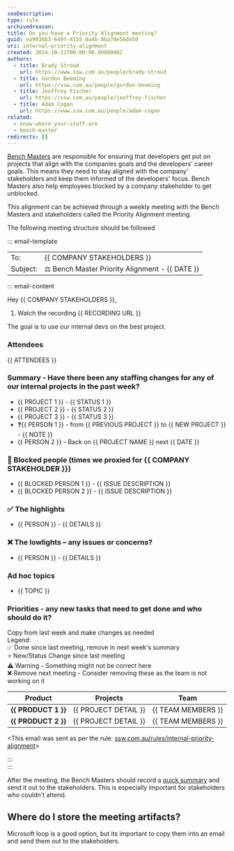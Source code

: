 ```yaml
---
seoDescription: 
type: rule
archivedreason:
title: Do you have a Priority Alignment meeting?
guid: ea9036b3-649f-4555-8a4b-8ba7de56de50
uri: internal-priority-alignment
created: 2024-10-11T00:00:00.0000000Z
authors:
  - title: Brady Stroud
    url: https://www.ssw.com.au/people/brady-stroud
  - title: Gordon Beeming
    url: https://ssw.com.au/people/gordon-beeming
  - title: Jeoffrey Fischer
    url: https://ssw.com.au/people/jeoffrey-fischer
  - title: Adam Cogan
    url: https://www.ssw.com.au/people/adam-cogan
related:
  - know-where-your-staff-are
  - bench-master
redirects: []
---
```


[Bench Masters](/bench-mastes) are responsible for ensuring that developers get put on projects that align with the companies goals and the developers' career goals. This means they need to stay aligned with the company' stakeholders and keep them informed of the developers' focus.
Bench Masters also help employees blocked by a company stakeholder to get unblocked.

This alignment can be achieved through a weekly meeting with the Bench Masters and stakeholders called the Priority Alignment meeting.

The following meeting structure should be followed

::: email-template  

|          |                                                      |
| -------- | ---------------------------------------------------- |
| To:      | {{ COMPANY STAKEHOLDERS }}                           |
| Subject: | ⚖️ Bench Master Priority Alignment - {{ DATE }} |
::: email-content  

Hey {{ COMPANY STAKEHOLDERS }},

1. Watch the recording
    {{ RECORDING URL }}

The goal is to use our internal devs on the best project.

### Attendees

{{ ATTENDEES }}

### Summary - Have there been any staffing changes for any of our internal projects in the past week?

* {{ PROJECT 1 }} - {{ STATUS 1 }}
* {{ PROJECT 2 }} - {{ STATUS 2 }}
* {{ PROJECT 3 }} - {{ STATUS 3 }}
* ❓{{ PERSON 1 }} - from {{ PREVIOUS PROJECT }} to {{ NEW PROJECT }} - {{ NOTE }}
* {{ PERSON 2 }} - Back on {{ PROJECT NAME }} next {{ DATE }}

### 🛑 Blocked people (times we proxied for {{ COMPANY STAKEHOLDER }})

* {{ BLOCKED PERSON 1 }} - {{ ISSUE DESCRIPTION }}
* {{ BLOCKED PERSON 2 }} - {{ ISSUE DESCRIPTION }}

### ✅ The highlights

* {{ PERSON }} - {{ DETAILS }}

### ❌ The lowlights – any issues or concerns?

* {{ PERSON }} - {{ DETAILS }}

### Ad hoc topics

* {{ TOPIC }}

### Priorities - any new tasks that need to get done and who should do it?

Copy from last week and make changes as needed  
Legend:  
✅ Done since last meeting, remove in next week's summary  
⭐️ New/Status Change since last meeting  
⚠️ Warning - Something might not be correct here  
❌ Remove next meeting - Consider removing these as the team is not working on it

| **Product**         | **Projects**         | **Team**           |
| ------------------- | -------------------- | ------------------ |
| **{{ PRODUCT 1 }}** | {{ PROJECT DETAIL }} | {{ TEAM MEMBERS }} |
| **{{ PRODUCT 2 }}** | {{ PROJECT DETAIL }} | {{ TEAM MEMBERS }} |

<This email was sent as per the rule: [ssw.com.au/rules/internal-priority-alignment](/internal-priority-alignment)>

:::  
:::

After the meeting, the Bench Masters should record a [quick summary](/summary-recording-sprint-reviews) and send it out to the stakeholders. This is especially important for stakeholders who couldn't attend.

## Where do I store the meeting artifacts?

Microsoft loop is a good option, but its important to copy them into an email and send them out to the stakeholders.
